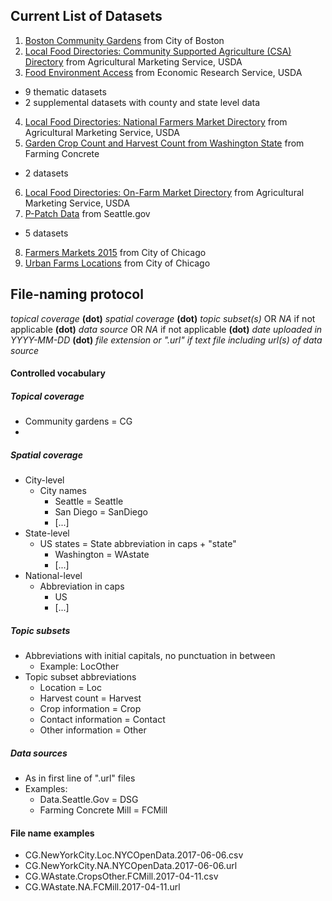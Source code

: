 ## Current List of Datasets
1) [Boston Community Gardens](https://data.cityofboston.gov/Health/Community-Gardens/cr3i-jj7v/data) from City of Boston
2) [Local Food Directories: Community Supported Agriculture (CSA) Directory](https://www.ams.usda.gov/local-food-directories/csas) from Agricultural Marketing Service, USDA 
3) [Food Environment Access](https://www.ers.usda.gov/data-products/food-environment-atlas/data-access-and-documentation-downloads/) from Economic Research Service, USDA
  * 9 thematic datasets
  * 2 supplemental datasets with county and state level data
4) [Local Food Directories: National Farmers Market Directory](https://www.ams.usda.gov/local-food-directories/farmersmarkets) from Agricultural Marketing Service, USDA  
5) [Garden Crop Count and Harvest Count from Washington State](https://farmingconcrete.org/mill/view.html?metric=&state=WA) from Farming Concrete
  * 2 datasets
6) [Local Food Directories: On-Farm Market Directory](https://www.ams.usda.gov/local-food-directories/onfarm) from Agricultural Marketing Service, USDA
7) [P-Patch Data](https://data.seattle.gov/browse?sortBy=relevance&sortPeriod=week&utf8=%E2%9C%93&q=p-patch) from Seattle.gov
  * 5 datasets
8) [Farmers Markets 2015](https://data.cityofchicago.org/Environment-Sustainable-Development/Farmers-Markets-2015/x5xx-pszi) from City of Chicago
9) [Urban Farms Locations](https://data.cityofchicago.org/Environment-Sustainable-Development/Urban-Farms/2a55-dhk8) from City of Chicago
## File-naming protocol
*topical coverage* **(dot)** *spatial coverage* **(dot)** *topic subset(s)* OR *NA* if not applicable **(dot)** *data source* OR *NA* if not applicable **(dot)** *date uploaded in YYYY-MM-DD* **(dot)** *file extension or ".url" if text file including url(s) of data source*
#### Controlled vocabulary
##### Topical coverage
* Community gardens = CG
* 
##### Spatial coverage
* City-level
  * City names
    * Seattle = Seattle
    * San Diego = SanDiego
    * [...]
* State-level
  * US states = State abbreviation in caps + "state"
    * Washington = WAstate
    * [...]
* National-level
  * Abbreviation in caps
    * US
    * [...]
##### Topic subsets
* Abbreviations with initial capitals, no punctuation in between
  * Example: LocOther
* Topic subset abbreviations
  * Location = Loc
  * Harvest count = Harvest
  * Crop information = Crop
  * Contact information = Contact
  * Other information = Other
##### Data sources
* As in first line of ".url" files 
* Examples:
  * Data.Seattle.Gov = DSG
  * Farming Concrete Mill = FCMill
#### File name examples
* CG.NewYorkCity.Loc.NYCOpenData.2017-06-06.csv
* CG.NewYorkCity.NA.NYCOpenData.2017-06-06.url
* CG.WAstate.CropsOther.FCMill.2017-04-11.csv
* CG.WAstate.NA.FCMill.2017-04-11.url
